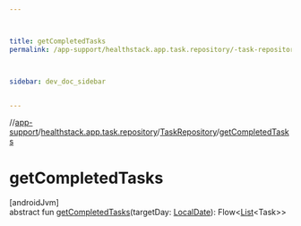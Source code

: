 ```yaml
---



title: getCompletedTasks
permalink: /app-support/healthstack.app.task.repository/-task-repository/get-completed-tasks.html



sidebar: dev_doc_sidebar


---
```




//[app-support](/app-support.html)/[healthstack.app.task.repository](../index.html)/[TaskRepository](index.html)/[getCompletedTasks](get-completed-tasks.html)



# getCompletedTasks



[androidJvm]\
abstract fun [getCompletedTasks](get-completed-tasks.html)(targetDay: [LocalDate](https://developer.android.com/reference/kotlin/java/time/LocalDate.html)): Flow&lt;[List](https://kotlinlang.org/api/latest/jvm/stdlib/kotlin.collections/-list/index.html)&lt;Task&gt;&gt;






